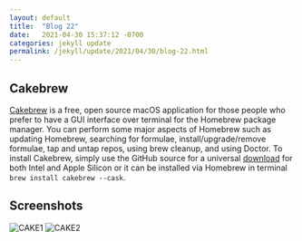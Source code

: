 ```yaml
---
layout: default
title:  "Blog 22"
date:   2021-04-30 15:37:12 -0700
categories: jekyll update
permalink: /jekyll/update/2021/04/30/blog-22.html
---
```


## Cakebrew

[Cakebrew](https://www.cakebrew.com/) is a free, open source macOS application for those people who prefer to have a GUI interface over terminal for the Homebrew package manager. You can perform some major aspects of Homebrew such as updating Homebrew, searching for formulae, install/upgrade/remove formulae, tap and untap repos, using brew cleanup, and using Doctor. To install Cakebrew, simply use the GitHub source for a universal [download](https://github.com/brunophilipe/Cakebrew) for both Intel and Apple Silicon or it can be installed via Homebrew in terminal `brew install cakebrew --cask`. 

## Screenshots

![CAKE1](https://user-images.githubusercontent.com/70084203/116772843-78508280-aa06-11eb-92af-e1669fa841e9.png)
![CAKE2](https://user-images.githubusercontent.com/70084203/116772873-b3eb4c80-aa06-11eb-80f3-634036bdd310.png) 